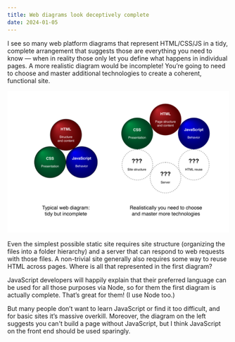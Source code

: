 ```yaml
---
title: Web diagrams look deceptively complete
date: 2024-01-05
---
```


I see so many web platform diagrams that represent HTML/CSS/JS in a tidy, complete arrangement that suggests those are everything you need to know — when in reality those only let you define what happens in individual pages. A more realistic diagram would be incomplete! You’re going to need to choose and master additional technologies to create a coherent, functional site.

![Two bubble diagrams: Left shows HTML, CSS, and JavaScript; Right adds bubbles with question marks for site structure, server, and HTML reuse](/images/2024/01/diagrams.png)

Even the simplest possible static site requires site structure (organizing the files into a folder hierarchy) and a server that can respond to web requests with those files. A non-trivial site generally also requires some way to reuse HTML across pages. Where is all that represented in the first diagram?

JavaScript developers will happily explain that their preferred language can be used for all those purposes via Node, so for them the first diagram is actually complete. That’s great for them! (I use Node too.)

But many people don’t want to learn JavaScript or find it too difficult, and for basic sites it’s massive overkill. Moreover, the diagram on the left suggests you can't build a page without JavaScript, but I think JavaScript on the front end should be used sparingly.
